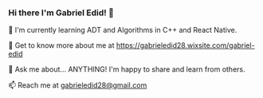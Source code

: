### Hi there I'm Gabriel Edid! 👋

🌱 I'm currently learning ADT and Algorithms in C++ and React Native.

🤔 Get to know more about me at https://gabrieledid28.wixsite.com/gabriel-edid

💬 Ask me about... ANYTHING! I'm happy to share and learn from others.

📫 Reach me at gabrieledid28@gmail.com



<!--
**GabrielEdid/GabrielEdid** is a ✨ _special_ ✨ repository because its `README.md` (this file) appears on your GitHub profile.

Here are some ideas to get you started:

- 🔭 I’m currently working on ...
- 🌱 I’m currently learning ...
- 👯 I’m looking to collaborate on ...
- 🤔 I’m looking for help with ...
- 💬 Ask me about ...
- 📫 How to reach me: ...
- 😄 Pronouns: ...
- ⚡ Fun fact: ...
-->
